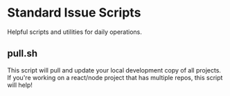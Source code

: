 # Standard Issue Scripts

Helpful scripts and utilities for daily operations.

## pull.sh

This script will pull and update your local development copy of all projects.
If you're working on a react/node project that has multiple repos, this script will help!

